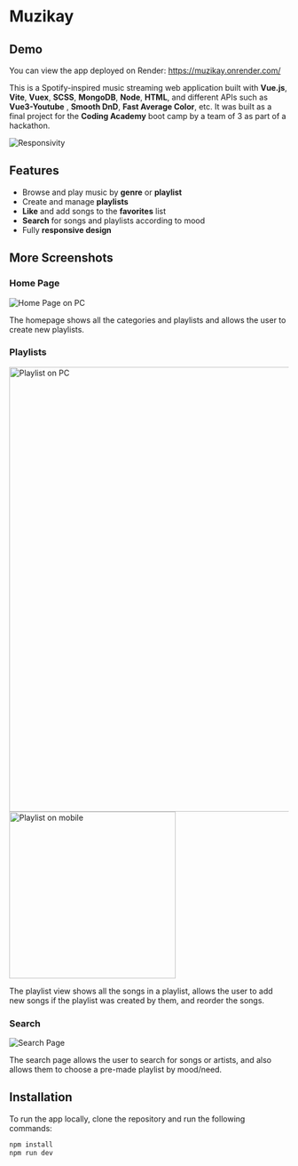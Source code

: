 # Muzikay

## Demo

You can view the app deployed on Render: https://muzikay.onrender.com/

This is a Spotify-inspired music streaming web application built with **Vue.js**, **Vite**, **Vuex**, **SCSS**, **MongoDB**, **Node**, **HTML**, and different APIs such as **Vue3-Youtube** , **Smooth DnD**, **Fast Average Color**, etc. It was built as a final project for the **Coding Academy** boot camp by a team of 3 as part of a hackathon.


![Responsivity](https://www.imagehost.at/images/2023/05/08/smartmockups_lhexldri-removebg-preview.png)


## Features

- Browse and play music by **genre** or **playlist**
- Create and manage **playlists**
- **Like** and add songs to the **favorites** list
- **Search** for songs and playlists according to mood
- Fully **responsive design**

## More Screenshots

### Home Page

![Home Page on PC](https://i.ibb.co/728vB2H/Screenshot-2023-05-08-162908.png)

The homepage shows all the categories and playlists and allows the user to create new playlists.

### Playlists

<div>
  <img src="https://www.imagehost.at/images/2023/05/08/Screenshot-2023-05-08-163316.png" alt="Playlist on PC" width="800" style="margin-right: 20px;">
  <img src="https://www.imagehost.at/images/2023/05/08/Screenshot_2023-05-08_163425-removebg-preview.png" alt="Playlist on mobile" height="300">
</div>


The playlist view shows all the songs in a playlist, allows the user to add new songs if the playlist was created by them, and reorder the songs.

### Search

![Search Page](https://i.ibb.co/T2gTj59/Screenshot-2023-05-08-163149.png)

The search page allows the user to search for songs or artists, and also allows them to choose a pre-made playlist by mood/need.

## Installation

To run the app locally, clone the repository and run the following commands:

```bash
npm install
npm run dev
